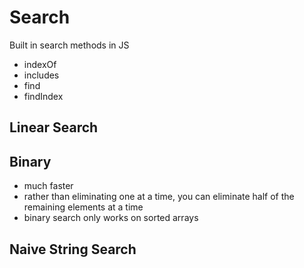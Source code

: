 # Search

Built in search methods in JS
- indexOf
- includes
- find
- findIndex

## Linear Search

## Binary
- much faster
- rather than eliminating one at a time, you can eliminate half of the remaining elements at a time
- binary search only works on sorted arrays

## Naive String Search


